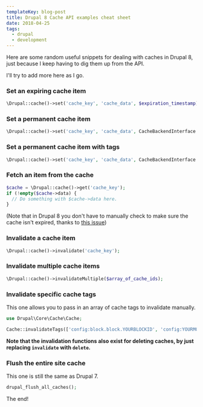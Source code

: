 ```yaml
---
templateKey: blog-post
title: Drupal 8 Cache API examples cheat sheet
date: 2018-04-25
tags:
  - drupal
  - development
---
```


Here are some random useful snippets for dealing with caches in Drupal 8, just because I keep having to dig them up from the API. 

I'll try to add more here as I go.

### Set an expiring cache item

```php
\Drupal::cache()->set('cache_key', 'cache_data', $expiration_timestamp);
```

### Set a permanent cache item

```php
\Drupal::cache()->set('cache_key', 'cache_data', CacheBackendInterface::CACHE_PERMANENT);
```

### Set a permanent cache item with tags

```php
\Drupal::cache()->set('cache_key', 'cache_data', CacheBackendInterface::CACHE_PERMANENT, array('tag_one', 'second_tag'));
```

### Fetch an item from the cache

```php
$cache = \Drupal::cache()->get('cache_key');
if (!empty($cache->data) {
  // Do something with $cache->data here.
}
```

(Note that in Drupal 8 you don't have to manually check to make sure the cache isn't expired, thanks to [this issue](https://www.drupal.org/node/1774332))

### Invalidate a cache item

```php
\Drupal::cache()->invalidate('cache_key');
```

### Invalidate multiple cache items

```php
\Drupal::cache()->invalidateMultiple($array_of_cache_ids);
```

### Invalidate specific cache tags

This one allows you to pass in an array of cache tags to invalidate manually.

```php
use Drupal\Core\Cache\Cache;

Cache::invalidateTags(['config:block.block.YOURBLOCKID', 'config:YOURMODULE.YOURCONFIG', 'node:YOURNID']); 
```

**Note that the invalidation functions also exist for deleting caches, by just replacing `invalidate` with `delete`.**

### Flush the entire site cache

This one is still the same as Drupal 7.

```php
drupal_flush_all_caches();
```

The end!